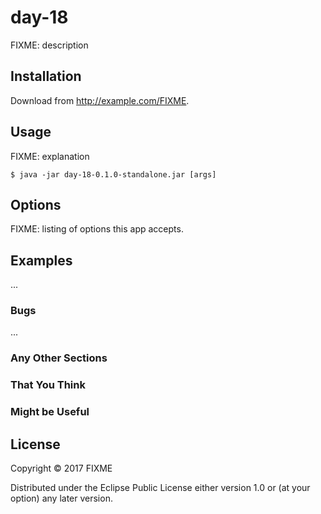 # day-18

FIXME: description

## Installation

Download from http://example.com/FIXME.

## Usage

FIXME: explanation

    $ java -jar day-18-0.1.0-standalone.jar [args]

## Options

FIXME: listing of options this app accepts.

## Examples

...

### Bugs

...

### Any Other Sections
### That You Think
### Might be Useful

## License

Copyright © 2017 FIXME

Distributed under the Eclipse Public License either version 1.0 or (at
your option) any later version.
